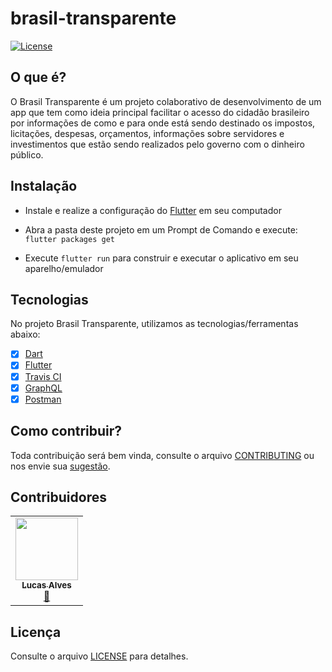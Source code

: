 # brasil-transparente


[![License](https://img.shields.io/badge/License-Apache%202.0-red.svg)](LICENSE)

## O que é?

O Brasil Transparente é um projeto colaborativo de desenvolvimento de um app que tem como ideia principal facilitar o acesso do cidadão brasileiro por informações de como e para onde está sendo destinado os impostos, licitações, despesas, orçamentos, informações sobre servidores e investimentos que estão sendo realizados pelo governo com o dinheiro público.

## Instalação

- Instale e realize a configuração do [Flutter](https://flutter.dev/docs/get-started/install) em seu computador

- Abra a pasta deste projeto em um Prompt de Comando e execute: `flutter packages get`

- Execute `flutter run` para construir e executar o aplicativo em seu aparelho/emulador

## Tecnologias

No projeto Brasil Transparente, utilizamos as tecnologias/ferramentas abaixo:

- [x] [Dart](https://dart.dev/)
- [x] [Flutter](https://flutter.dev/)
- [x] [Travis CI](https://travis-ci.org/) 
- [x] [GraphQL](https://graphql.org/)
- [x] [Postman](https://www.postman.com/)

## Como contribuir?

Toda contribuição será bem vinda, consulte o arquivo [CONTRIBUTING](CONTRIBUTING.md) ou nos envie sua [sugestão](https://github.com/lucalves/brasil-transparente/issues).

## Contribuidores

<!-- ALL-CONTRIBUTORS-LIST:START - Do not remove or modify this section -->
<!-- prettier-ignore-start -->
<!-- markdownlint-disable -->
<table>
  <tr>
    <td align="center"><a href="http://lucalves.com.br"><img src="https://avatars0.githubusercontent.com/u/17712401?v=4" width="100px;" alt=""/><br /><sub><b>Lucas Alves</b></sub></a><br /><a href="https://github.com/lucalves/brasil-transparente/commits?author=lucalves" title="Documentation">📖</a></td>
  </tr>
</table>

<!-- markdownlint-enable -->
<!-- prettier-ignore-end -->
<!-- ALL-CONTRIBUTORS-LIST:END -->

## Licença

Consulte o arquivo [LICENSE](LICENSE) para detalhes.
